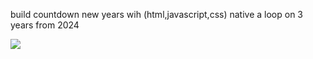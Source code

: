build countdown new years wih (html,javascript,css) native a loop on 3 years from 2024

<img src="https://i.ibb.co.com/VtZ3fk1/Cuplikan-layar-dari-2024-05-31-19-21-22.png" />
